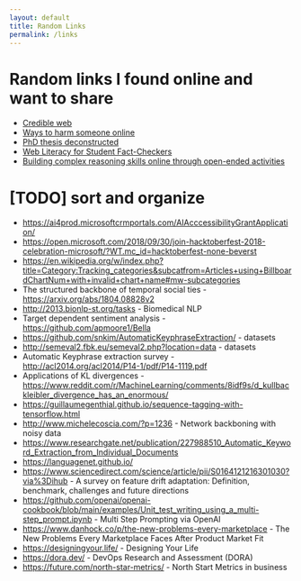 ```yaml
---
layout: default
title: Random Links
permalink: /links
---
```



# Random links I found online and want to share

* [Credible web](https://credweb.org/signals-20181021/#h.94xsck7qz3ho)
* [Ways to harm someone online](https://docs.google.com/document/d/1ZQDWwh3J6c_RAVlIAPAKI6eRB4HI7HlrBwAJrP8btkQ/edit)
* [PhD thesis deconstructed](http://hci.stanford.edu/~cagatay/StuCard-WinPrizesGloryPhD.pdf)
* [Web Literacy for Student Fact-Checkers](https://webliteracy.pressbooks.com/)
* [Building complex reasoning skills online through open-ended activities](https://early.khanacademy.org/open-ended/)


# [TODO] sort and organize
* https://ai4prod.microsoftcrmportals.com/AIAcccessibilityGrantApplication/
* https://open.microsoft.com/2018/09/30/join-hacktoberfest-2018-celebration-microsoft/?WT.mc_id=hacktoberfest-none-beverst
* https://en.wikipedia.org/w/index.php?title=Category:Tracking_categories&subcatfrom=Articles+using+BillboardChartNum+with+invalid+chart+name#mw-subcategories
* The structured backbone of temporal social ties - https://arxiv.org/abs/1804.08828v2
* http://2013.bionlp-st.org/tasks - Biomedical NLP
* Target dependent sentiment analysis - https://github.com/apmoore1/Bella
* https://github.com/snkim/AutomaticKeyphraseExtraction/ - datasets
* http://semeval2.fbk.eu/semeval2.php?location=data - datasets
* Automatic Keyphrase extraction survey - http://acl2014.org/acl2014/P14-1/pdf/P14-1119.pdf
* Applications of KL divergences - https://www.reddit.com/r/MachineLearning/comments/8idf9s/d_kullbackleibler_divergence_has_an_enormous/
* https://guillaumegenthial.github.io/sequence-tagging-with-tensorflow.html
* http://www.michelecoscia.com/?p=1236 - Network backboning with noisy data
* https://www.researchgate.net/publication/227988510_Automatic_Keyword_Extraction_from_Individual_Documents
* https://languagenet.github.io/ 
* https://www.sciencedirect.com/science/article/pii/S0164121216301030?via%3Dihub - A survey on feature drift adaptation: Definition, benchmark, challenges and future directions
* https://github.com/openai/openai-cookbook/blob/main/examples/Unit_test_writing_using_a_multi-step_prompt.ipynb - Multi Step Prompting via OpenAI
* https://www.danhock.co/p/the-new-problems-every-marketplace - The New Problems Every Marketplace Faces After Product Market Fit
* https://designingyour.life/ - Designing Your Life
* https://dora.dev/ - DevOps Research and Assessment (DORA)
* https://future.com/north-star-metrics/ - North Start Metrics in business